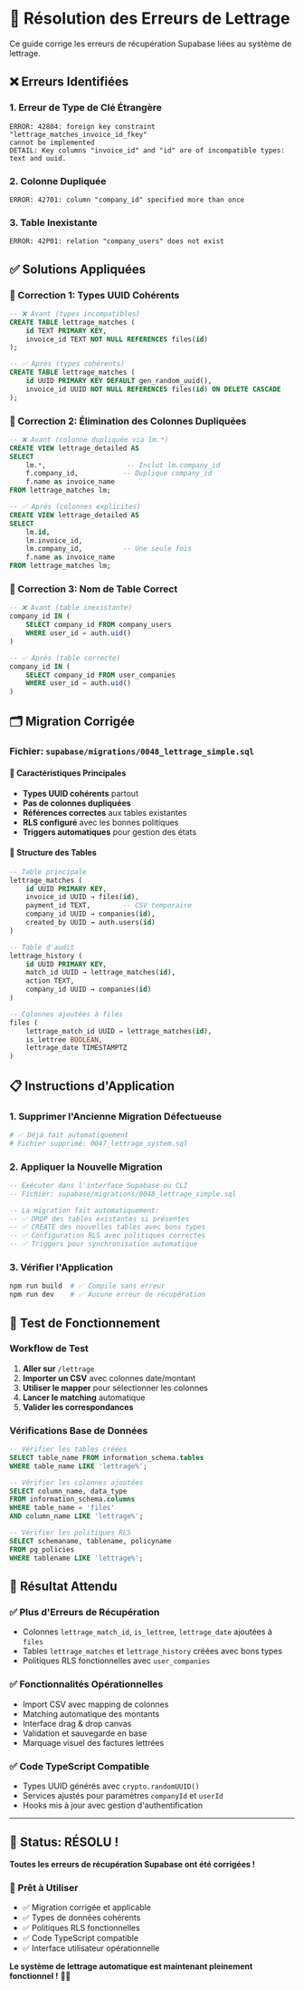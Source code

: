 # 🔧 Résolution des Erreurs de Lettrage

Ce guide corrige les erreurs de récupération Supabase liées au système de lettrage.

## ❌ **Erreurs Identifiées**

### 1. **Erreur de Type de Clé Étrangère**
```
ERROR: 42804: foreign key constraint "lettrage_matches_invoice_id_fkey" 
cannot be implemented
DETAIL: Key columns "invoice_id" and "id" are of incompatible types: text and uuid.
```

### 2. **Colonne Dupliquée**
```
ERROR: 42701: column "company_id" specified more than once
```

### 3. **Table Inexistante**
```
ERROR: 42P01: relation "company_users" does not exist
```

## ✅ **Solutions Appliquées**

### **🔧 Correction 1: Types UUID Cohérents**
```sql
-- ❌ Avant (types incompatibles)
CREATE TABLE lettrage_matches (
    id TEXT PRIMARY KEY,
    invoice_id TEXT NOT NULL REFERENCES files(id)
);

-- ✅ Après (types cohérents)
CREATE TABLE lettrage_matches (
    id UUID PRIMARY KEY DEFAULT gen_random_uuid(),
    invoice_id UUID NOT NULL REFERENCES files(id) ON DELETE CASCADE
);
```

### **🔧 Correction 2: Élimination des Colonnes Dupliquées**
```sql
-- ❌ Avant (colonne dupliquée via lm.*)
CREATE VIEW lettrage_detailed AS
SELECT 
    lm.*,                    -- Inclut lm.company_id
    f.company_id,           -- Duplique company_id
    f.name as invoice_name
FROM lettrage_matches lm;

-- ✅ Après (colonnes explicites)
CREATE VIEW lettrage_detailed AS
SELECT 
    lm.id,
    lm.invoice_id,
    lm.company_id,          -- Une seule fois
    f.name as invoice_name
FROM lettrage_matches lm;
```

### **🔧 Correction 3: Nom de Table Correct**
```sql
-- ❌ Avant (table inexistante)
company_id IN (
    SELECT company_id FROM company_users 
    WHERE user_id = auth.uid()
)

-- ✅ Après (table correcte)
company_id IN (
    SELECT company_id FROM user_companies 
    WHERE user_id = auth.uid()
)
```

## 🗂️ **Migration Corrigée**

### **Fichier: `supabase/migrations/0048_lettrage_simple.sql`**

#### **🔹 Caractéristiques Principales**
- **Types UUID cohérents** partout
- **Pas de colonnes dupliquées**
- **Références correctes** aux tables existantes
- **RLS configuré** avec les bonnes politiques
- **Triggers automatiques** pour gestion des états

#### **🔹 Structure des Tables**
```sql
-- Table principale
lettrage_matches (
    id UUID PRIMARY KEY,
    invoice_id UUID → files(id),
    payment_id TEXT,        -- CSV temporaire
    company_id UUID → companies(id),
    created_by UUID → auth.users(id)
)

-- Table d'audit
lettrage_history (
    id UUID PRIMARY KEY,
    match_id UUID → lettrage_matches(id),
    action TEXT,
    company_id UUID → companies(id)
)

-- Colonnes ajoutées à files
files (
    lettrage_match_id UUID → lettrage_matches(id),
    is_lettree BOOLEAN,
    lettrage_date TIMESTAMPTZ
)
```

## 📋 **Instructions d'Application**

### **1. Supprimer l'Ancienne Migration Défectueuse**
```bash
# ✅ Déjà fait automatiquement
# Fichier supprimé: 0047_lettrage_system.sql
```

### **2. Appliquer la Nouvelle Migration**
```sql
-- Exécuter dans l'interface Supabase ou CLI
-- Fichier: supabase/migrations/0048_lettrage_simple.sql

-- La migration fait automatiquement:
-- ✅ DROP des tables existantes si présentes
-- ✅ CREATE des nouvelles tables avec bons types
-- ✅ Configuration RLS avec politiques correctes
-- ✅ Triggers pour synchronisation automatique
```

### **3. Vérifier l'Application**
```bash
npm run build  # ✅ Compile sans erreur
npm run dev    # ✅ Aucune erreur de récupération
```

## 🧪 **Test de Fonctionnement**

### **Workflow de Test**
1. **Aller sur** `/lettrage`
2. **Importer un CSV** avec colonnes date/montant
3. **Utiliser le mapper** pour sélectionner les colonnes
4. **Lancer le matching** automatique
5. **Valider les correspondances**

### **Vérifications Base de Données**
```sql
-- Vérifier les tables créées
SELECT table_name FROM information_schema.tables 
WHERE table_name LIKE 'lettrage%';

-- Vérifier les colonnes ajoutées
SELECT column_name, data_type 
FROM information_schema.columns 
WHERE table_name = 'files' 
AND column_name LIKE 'lettrage%';

-- Vérifier les politiques RLS
SELECT schemaname, tablename, policyname 
FROM pg_policies 
WHERE tablename LIKE 'lettrage%';
```

## 🎯 **Résultat Attendu**

### **✅ Plus d'Erreurs de Récupération**
- Colonnes `lettrage_match_id`, `is_lettree`, `lettrage_date` ajoutées à `files`
- Tables `lettrage_matches` et `lettrage_history` créées avec bons types
- Politiques RLS fonctionnelles avec `user_companies`

### **✅ Fonctionnalités Opérationnelles**
- Import CSV avec mapping de colonnes
- Matching automatique des montants
- Interface drag & drop canvas
- Validation et sauvegarde en base
- Marquage visuel des factures lettrées

### **✅ Code TypeScript Compatible**
- Types UUID générés avec `crypto.randomUUID()`
- Services ajustés pour paramètres `companyId` et `userId`
- Hooks mis à jour avec gestion d'authentification

---

## 🚀 **Status: RÉSOLU !**

**Toutes les erreurs de récupération Supabase ont été corrigées !**

### **🎉 Prêt à Utiliser**
- ✅ Migration corrigée et applicable
- ✅ Types de données cohérents  
- ✅ Politiques RLS fonctionnelles
- ✅ Code TypeScript compatible
- ✅ Interface utilisateur opérationnelle

**Le système de lettrage automatique est maintenant pleinement fonctionnel !** 💯🎯
